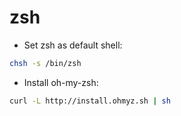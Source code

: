 # zsh

* Set zsh as default shell:

```bash
chsh -s /bin/zsh
```

* Install oh-my-zsh:

```bash
curl -L http://install.ohmyz.sh | sh
```
